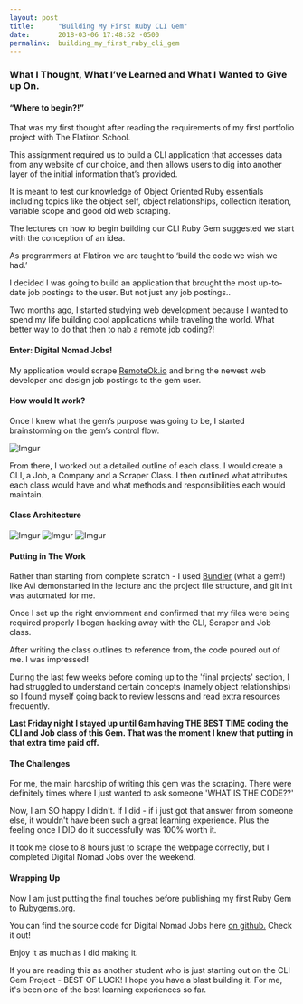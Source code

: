 ```yaml
---
layout: post
title:      "Building My First Ruby CLI Gem"
date:       2018-03-06 17:48:52 -0500
permalink:  building_my_first_ruby_cli_gem
---
```


### What I Thought, What I’ve Learned and What I Wanted to Give up On.

#### “Where to begin?!”

That was my first thought after reading the requirements of my first portfolio project with The Flatiron School. 

This assignment required us to build a CLI application that accesses data from any website of our choice, and then allows users to dig into another layer of the initial information that’s provided. 

It is meant to test our knowledge of Object Oriented Ruby essentials including topics like the object self, object relationships, collection iteration, variable scope and good old web scraping.

The lectures on how to begin building our CLI Ruby Gem suggested we start with the conception of an idea. 

As programmers at Flatiron we are taught to ‘build the code we wish we had.’

I decided I was going to build an application that brought the most up-to-date job postings to the user. But not just any job postings.. 

Two months ago, I started studying web development because I wanted to spend my life building cool applications while traveling the world. What better way to do that then to nab a remote job coding?!

#### Enter: Digital Nomad Jobs!

My application would scrape [RemoteOk.io](http://‘remoteok.io') and bring the newest web developer and design job postings to the gem user.

#### How would It work?
Once I knew what the gem’s purpose was going to be, I started brainstorming on the gem’s control flow. 

![Imgur](https://i.imgur.com/65uWVPU.png)

From there, I worked out a detailed outline of each class. I would create a CLI, a Job, a Company and a Scraper Class. I then outlined what attributes each class would have and what methods and responsibilities each would maintain. 

#### Class Architecture

![Imgur](https://i.imgur.com/6nDdM0q.png)
![Imgur](https://i.imgur.com/6RaGmND.png)
![Imgur](https://i.imgur.com/CfG0LLI.png)
 

#### Putting in The Work
Rather than starting from complete scratch - I used [Bundler](http://http://bundler.io/) (what a gem!)  like Avi demonstarted in the lecture and the project file structure, and git init was automated for me. 

Once I set up the right enviornment and confirmed that my files were being required properly I began hacking away with the CLI, Scraper and Job class. 

After writing the class outlines to reference from, the code poured out of me. I was impressed! 

During the last few weeks before coming up to the 'final projects' section,  I had struggled to understand certain concepts (namely object relationships) so I found myself going back to review lessons and read extra resources frequently.

**Last Friday night I stayed up until 6am having THE BEST TIME coding the CLI and Job class of this Gem. That was the moment I knew that putting in that extra time paid off.** 


#### The Challenges

For me, the main hardship of writing this gem was the scraping. There were definitely times where I just wanted to ask someone 'WHAT IS THE CODE??' 

Now, I am SO happy I didn't. If I did - if i just got that answer frrom someone else, it wouldn't have been such a great learning experience. Plus the feeling once I DID do it successfully was 100% worth it. 

It took me close to 8 hours just to scrape the webpage correctly, but I completed Digital Nomad Jobs over the weekend.


#### Wrapping Up

Now I am just putting the final touches before publishing my first Ruby Gem to [Rubygems.org](http://rubygems.org). 

You can find the source code for Digital Nomad Jobs here [on github.](http://https://github.com/KimGonzales/digital_nomad_jobs) Check it out!

Enjoy it as much as I did making it. 

If you are reading this as another student who is just starting out on the CLI Gem Project - BEST OF LUCK! I hope you have a blast building it. For me, it's been one of the best learning experiences so far. 







